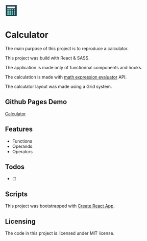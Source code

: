 [logo]: https://github.com/MenSeb/react-calculator/blob/master/public/logo.svg "Calculator logo"

![alt text][logo]

# Calculator

The main purpose of this project is to reproduce a calculator.

This project was build with React & SASS.

The application is made only of functionnal components and hooks.

The calculation is made with [math expression evaluator](http://redhivesoftware.github.io/math-expression-evaluator/) API.

The calculator layout was made using a Grid system.

## Github Pages Demo

[Calculator](https://menseb.github.io/react-calculator/)

## Features

- Functions
- Operands
- Operators

## Todos

- [ ]

## Scripts

This project was bootstrapped with [Create React App](https://github.com/facebook/create-react-app).

## Licensing

The code in this project is licensed under MIT license.